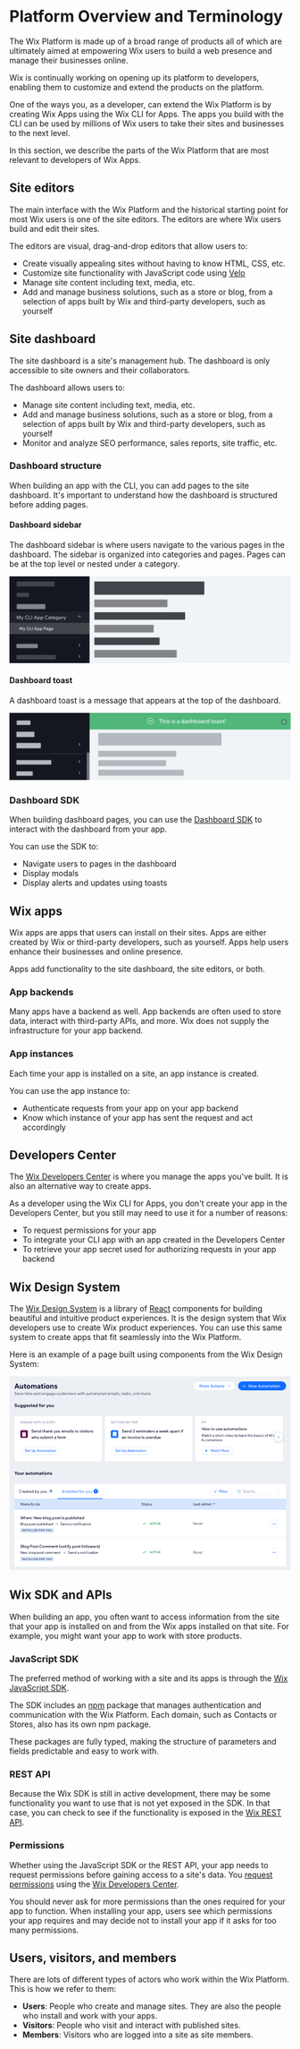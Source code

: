 # Platform Overview and Terminology

The Wix Platform is made up of a broad range of products all of which are ultimately aimed at empowering Wix users to build a web presence and manage their businesses online.

Wix is continually working on opening up its platform to developers, enabling them to customize and extend the products on the platform.

One of the ways you, as a developer, can extend the Wix Platform is by creating Wix Apps using the Wix CLI for Apps. The apps you build with the CLI can be used by millions of Wix users to take their sites and businesses to the next level.

In this section, we describe the parts of the Wix Platform that are most relevant to developers of Wix Apps.

## Site editors

The main interface with the Wix Platform and the historical starting point for most Wix users is one of the site editors. The editors are where Wix users build and edit their sites.

The editors are visual, drag-and-drop editors that allow users to:

- Create visually appealing sites without having to know HTML, CSS, etc.
- Customize site functionality with JavaScript code using [Velo](https://www.wix.com/velo)
- Manage site content including text, media, etc.
- Add and manage business solutions, such as a store or blog, from a selection of apps built by Wix and third-party developers, such as yourself

## Site dashboard

The site dashboard is a site's management hub. The dashboard is only accessible to site owners and their collaborators.

The dashboard allows users to:

- Manage site content including text, media, etc.
- Add and manage business solutions, such as a store or blog, from a selection of apps built by Wix and third-party developers, such as yourself
- Monitor and analyze SEO performance, sales reports, site traffic, etc.

### Dashboard structure

When building an app with the CLI, you can add pages to the site dashboard. It's important to understand how the dashboard is structured before adding pages.

#### Dashboard sidebar

The dashboard sidebar is where users navigate to the various pages in the dashboard. The sidebar is organized into categories and pages. Pages can be at the top level or nested under a category.

![Dashboard sidebar structure](../../media/dashboard_sidebar_structure.png)

#### Dashboard toast

A dashboard toast is a message that appears at the top of the dashboard.

![Dashboard toast](../../media/dashboard_toast.png)

### Dashboard SDK

When building dashboard pages, you can use the [Dashboard SDK](https://dev.wix.com/docs/sdk/api-reference/dashboard/setup) to interact with the dashboard from your app.

You can use the SDK to:

- Navigate users to pages in the dashboard
- Display modals
- Display alerts and updates using toasts

## Wix apps

Wix apps are apps that users can install on their sites. Apps are either created by Wix or third-party developers, such as yourself. Apps help users enhance their businesses and online presence.

Apps add functionality to the site dashboard, the site editors, or both.

### App backends

Many apps have a backend as well. App backends are often used to store data, interact with third-party APIs, and more. Wix does not supply the infrastructure for your app backend.

### App instances

Each time your app is installed on a site, an app instance is created.

You can use the app instance to:

- Authenticate requests from your app on your app backend
- Know which instance of your app has sent the request and act accordingly

## Developers Center

The [Wix Developers Center](https://dev.wix.com/) is where you manage the apps you've built. It is also an alternative way to create apps.

As a developer using the Wix CLI for Apps, you don't create your app in the Developers Center, but you still may need to use it for a number of reasons:

- To request permissions for your app
- To integrate your CLI app with an app created in the Developers Center
- To retrieve your app secret used for authorizing requests in your app backend

## Wix Design System

The [Wix Design System](https://www.wixdesignsystem.com/) is a library of [React](https://react.dev/) components for building beautiful and intuitive product experiences. It is the design system that Wix developers use to create Wix product experiences. You can use this same system to create apps that fit seamlessly into the Wix Platform.

Here is an example of a page built using components from the Wix Design System:

![Design system example](../../media/design_system_example.png)

## Wix SDK and APIs

When building an app, you often want to access information from the site that your app is installed on and from the Wix apps installed on that site. For example, you might want your app to work with store products.

### JavaScript SDK

The preferred method of working with a site and its apps is through the [Wix JavaScript SDK](https://dev.wix.com/api/sdk/introduction).

The SDK includes an [npm](https://www.npmjs.com/) package that manages authentication and communication with the Wix Platform. Each domain, such as Contacts or Stores, also has its own npm package.

These packages are fully typed, making the structure of parameters and fields predictable and easy to work with.

### REST API

Because the Wix SDK is still in active development, there may be some functionality you want to use that is not yet exposed in the SDK. In that case, you can check to see if the functionality is exposed in the [Wix REST API](https://dev.wix.com/api/rest/getting-started).

### Permissions

Whether using the JavaScript SDK or the REST API, your app needs to request permissions before gaining access to a site's data. You [request permissions](https://devforum.wix.com/kb/en/article/how-to-add-permissions) using the [Wix Developers Center](https://dev.wix.com/).

You should never ask for more permissions than the ones required for your app to function. When installing your app, users see which permissions your app requires and may decide not to install your app if it asks for too many permissions.

## Users, visitors, and members

There are lots of different types of actors who work within the Wix Platform. This is how we refer to them:

- **Users**: People who create and manage sites. They are also the people who install and work with your apps.
- **Visitors**: People who visit and interact with published sites.
- **Members**: Visitors who are logged into a site as site members.
